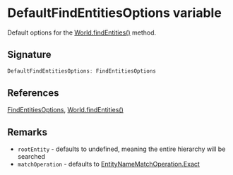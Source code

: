 # DefaultFindEntitiesOptions variable

Default options for the [World.findEntities()](https://developers.meta.com/horizon-worlds/reference/2.0.0/core_world#findentities) method.

## Signature

```typescript
DefaultFindEntitiesOptions: FindEntitiesOptions
```

## References

[FindEntitiesOptions](https://developers.meta.com/horizon-worlds/reference/2.0.0/core_findentitiesoptions), [World.findEntities()](https://developers.meta.com/horizon-worlds/reference/2.0.0/core_world#findentities)

## Remarks

- `rootEntity` - defaults to undefined, meaning the entire hierarchy will be searched
- `matchOperation` - defaults to [EntityNameMatchOperation.Exact](https://developers.meta.com/horizon-worlds/reference/2.0.0/core_entitynamematchoperation)